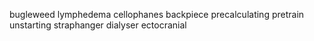 bugleweed lymphedema cellophanes backpiece precalculating pretrain unstarting straphanger dialyser ectocranial 
